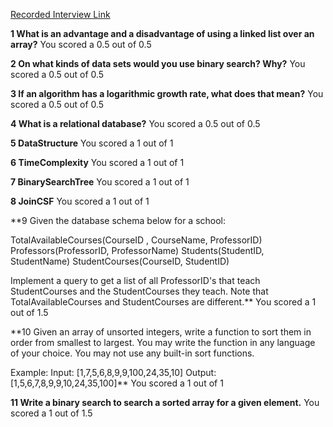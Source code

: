 [Recorded Interview Link](http://youtu.be/e2Xn06IzFgQ)

**1 What is an advantage and a disadvantage of using a linked list over an array?**
You scored a 0.5 out of 0.5

**2 On what kinds of data sets would you use binary search? Why?**
You scored a 0.5 out of 0.5

**3 If an algorithm has a logarithmic growth rate, what does that mean?**
You scored a 0.5 out of 0.5

**4 What is a relational database?**
You scored a 0.5 out of 0.5

**5 DataStructure**
You scored a 1 out of 1

**6 TimeComplexity**
You scored a 1 out of 1

**7 BinarySearchTree**
You scored a 1 out of 1

**8 JoinCSF**
You scored a 1 out of 1

**9 Given the database schema below for a school:

TotalAvailableCourses(CourseID , CourseName, ProfessorID)
Professors(ProfessorID, ProfessorName)
Students(StudentID, StudentName)
StudentCourses(CourseID, StudentID)

Implement a query to get a list of all ProfessorID's that teach StudentCourses and the StudentCourses they teach. Note that TotalAvailableCourses and StudentCourses are different.**
You scored a 1 out of 1.5

**10 Given an array of unsorted integers, write a function to sort them
in order from smallest to largest. You may write the function
in any language of your choice. You may not use any built-in sort
functions.

Example:
Input: [1,7,5,6,8,9,9,100,24,35,10]
Output: [1,5,6,7,8,9,9,10,24,35,100]**
You scored a 1 out of 1

**11 Write a binary search to search a sorted array for a given element.**
You scored a 1 out of 1.5
